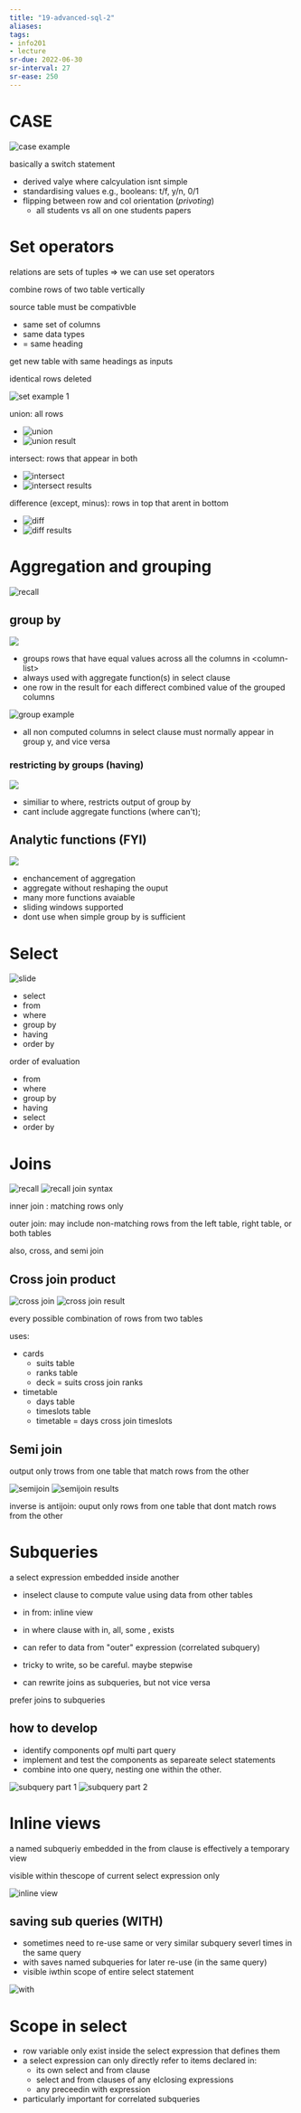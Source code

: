 ```yaml
---
title: "19-advanced-sql-2"
aliases: 
tags: 
- info201
- lecture
sr-due: 2022-06-30
sr-interval: 27
sr-ease: 250
---
```



# CASE
![case example](https://i.imgur.com/H0VjLAK.png)

basically a switch statement

- derived valye where calcyulation isnt simple
- standardising values e.g., booleans: t/f, y/n, 0/1
- flipping between row and col orientation (*privoting*)
	- all students vs all on one students papers

# Set operators
relations are sets of tuples ⇒ we can use set operators

combine rows of two table vertically

source table must be compativble
- same set of columns
- same data types
- = same heading

get new table with same headings as inputs

identical rows deleted

![set example 1](https://i.imgur.com/omk0DYv.png)

union: all rows
- ![union](https://i.imgur.com/GfrjCLI.png)
- ![union result](https://i.imgur.com/OPsaTuu.png)

intersect: rows that appear in both
- ![intersect](https://i.imgur.com/yKp8x6q.png)
- ![intersect results](https://i.imgur.com/VsrACMF.png)

difference (except, minus): rows in top that arent in bottom
- ![diff](https://i.imgur.com/LEpaeeT.png)
- ![diff results](https://i.imgur.com/0I6BqOn.png)

# Aggregation and grouping
![recall](https://i.imgur.com/AyBCAN3.png)

 ## group by
![](https://i.imgur.com/LxxyZaf.png)
- groups rows that have equal values across all the columns in \<column-list>
- always used with aggregate function(s) in select clause
- one row in the result for each differect combined value of the grouped columns

![group example](https://i.imgur.com/ZYgqzlD.png)

- all non computed columns in select clause must normally appear in group y, and vice versa

### restricting by groups (having)
![](https://i.imgur.com/ylqvkU5.png)

- similiar to where, restricts output of group by
- cant include aggregate functions (where can't);

## Analytic functions (FYI)
![](https://i.imgur.com/L59hwEa.png)

- enchancement of aggregation
- aggregate without reshaping the ouput
- many more functions avaiable
- sliding windows supported
- dont use when simple group by is sufficient

# Select
![slide](https://i.imgur.com/4rsQ1B9.png)

- select
- from
- where
- group  by
- having
- order by

order of evaluation
- from
- where
- group by
- having
- select
- order by

# Joins
![recall](https://i.imgur.com/khcpBa0.png)
![recall join syntax](https://i.imgur.com/hQHotL3.png)

inner join : matching rows only

outer join: may include non-matching rows from the left table, right table, or both tables

also, cross, and semi join

## Cross join product
![cross join](https://i.imgur.com/CxGUhpu.png)
![cross join result](https://i.imgur.com/O3FxL5o.png)

every possible combination of rows from two tables

uses:
- cards
	- suits table
	- ranks table
	- deck = suits cross join ranks
-  timetable
	- days table
	- timeslots table
	- timetable = days cross join timeslots

## Semi join
output only trows from one table that match rows from the other

![semijoin](https://i.imgur.com/bW4uVPQ.png)
![semijoin results](https://i.imgur.com/ts5hEf9.png)

inverse is antijoin: ouput only rows from one table that dont match rows from the other

# Subqueries
a select expression embedded inside another
- inselect clause to compute value using data from other tables
- in from: inline view
- in where clause with in, all, some , exists

- can refer to data from "outer" expression (correlated subquery)
- tricky to write, so be careful. maybe stepwise
- can rewrite joins as subqueries, but not vice versa

prefer joins to subqueries

## how to develop
- identify components opf multi part query
- implement and test the components as separeate select statements
- combine into one query, nesting one within the other.

![subquery part 1](https://i.imgur.com/yhOriER.png)
![subquery part 2](https://i.imgur.com/APZGzz5.png)

# Inline views
a named subqueriy embedded in the from clause is effectively a temporary view

visible within thescope of current select expression only

![inline view](https://i.imgur.com/s3G8L7X.png)

## saving sub queries (WITH)
- sometimes need to re-use same or very similar subquery severl times in the same query
- with saves named subqueries for later re-use (in the same query)
- visible iwthin scope of entire select statement

![with](https://i.imgur.com/uQ5bn3B.png)

# Scope  in select
- row variable only exist inside the select expression that defines them
- a select expression can only directly refer to items declared in:
	- its own select and from clause
	- select and from clauses of any elclosing expressions
	- any preceedin with expression
- particularly important for correlated subqueries

